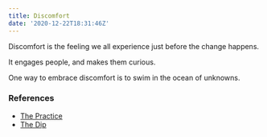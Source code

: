```yaml
---
title: Discomfort
date: '2020-12-22T18:31:46Z'
---
```


Discomfort is the feeling we all experience just before the change happens.

It engages people, and makes them curious.

One way to embrace discomfort is to swim in the ocean of unknowns.

### References

- [The Practice](../books/the-practice)
- [The Dip](../books/the-dip)
